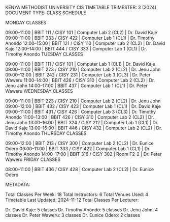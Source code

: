 KENYA METHODIST UNIVERSITY CIS TIMETABLE
TRIMESTER: 3 (2024)
DOCUMENT TYPE: CLASS SCHEDULE

MONDAY CLASSES

09:00–11:00 | BBIT 111 / CISY 101 | Computer Lab 2 (CL2) | Dr. David Kaje
09:00–11:00 | BBIT 333 / CISY 422 | Computer Lab 1 (CL1) | Dr. Timothy Anondo
12:00–15:00 | BBIT 121 / CISY 110 | Computer Lab 2 (CL2) | Dr. David Kaje
12:00–14:00 | BBIT 444 / CISY 333 | Computer Lab 1 (CL1) | Dr. Timothy Anondo
TUESDAY CLASSES

09:00–11:00 | BBIT 111 / CISY 101 | Computer Lab 1 (CL1) | Dr. David Kaje
09:00–11:00 | BBIT 223 / CISY 210 | Computer Lab 2 (CL2) | Dr. Jenu John
09:00–12:00 | BBIT 242 / CISY 231 | Computer Lab 3 (CL3) | Dr. Peter Waweru
11:00–14:00 | BBIT 426 / CISY 310 | Computer Lab 2 (CL2) | Dr. Jenu John
14:00–17:00 | BBIT 437 | Computer Lab 1 (CL1) | Dr. Peter Waweru
WEDNESDAY CLASSES

09:00–11:00 | BBIT 223 / CISY 210 | Computer Lab 2 (CL2) | Dr. Jenu John
09:00–12:00 | BBIT 432 / CISY 423 | Computer Lab 1 (CL1) | Dr. David Kaje
09:00–11:00 | BBIT 431 / CISY 426 | Computer Lab 3 (CL3) | Dr. Timothy Anondo
11:00–13:00 | BBIT 426 / CISY 310 | Computer Lab 2 (CL2) | Dr. Jenu John
13:00–16:00 | BBIT 324 / CISY 212 | Computer Lab 1 (CL1) | Dr. David Kaje
13:00–16:00 | BBIT 446 / CISY 432 | Computer Lab 2 (CL2) | Dr. Timothy Anondo
THURSDAY CLASSES

09:00–12:00 | BBIT 213 / CISY 300 | Computer Lab 2 (CL2) | Dr. Eunice Odero
09:00–11:00 | BBIT 333 / CISY 422 | Computer Lab 1 (CL1) | Dr. Timothy Anondo
14:00–17:00 | BBIT 316 / CISY 302 | Room F2-2 | Dr. Peter Waweru
FRIDAY CLASSES

08:00–11:00 | BBIT 436 / CISY 428 | Computer Lab 2 (CL2) | Dr. Eunice Odero

METADATA:

Total Classes Per Week: 18
Total Instructors: 6
Total Venues Used: 4
Timetable Last Updated: 2024-11-12
Total Classes Per Lecturer:

Dr. David Kaje: 5 classes
Dr. Timothy Anondo: 5 classes
Dr. Jenu John: 4 classes
Dr. Peter Waweru: 3 classes
Dr. Eunice Odero: 2 classes